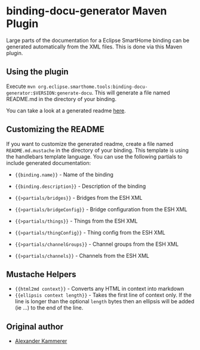 # binding-docu-generator Maven Plugin

Large parts of the documentation for a Eclipse SmartHome binding can be generated automatically from the XML files. This is done via this Maven plugin.

## Using the plugin

Execute `mvn org.eclipse.smarthome.tools:binding-docu-generator:$VERSION:generate-docu`. This will generate a file named README.md in the directory of your binding.

You can take a look at a generated readme [here](README-example.md).

## Customizing the README

If you want to customize the generated readme, create a file named `README.md.mustache` in the directory of your binding. This template is using the handlebars template language. You can use the following partials to include generated documentation:

* `{{binding.name}}` - Name of the binding

* `{{binding.description}}` - Description of the binding

* `{{>partials/bridges}}` - Bridges from the ESH XML

* `{{>partials/bridgeConfig}}` - Bridge configuration from the ESH XML

* `{{>partials/things}}` - Things from the ESH XML

* `{{>partials/thingConfig}}` - Thing config from the ESH XML

* `{{>partials/channelGroups}}` - Channel groups from the ESH XML

* `{{>partials/channels}}` - Channels from the ESH XML

## Mustache Helpers

* `{{html2md context}}` - Converts any HTML in context into markdown
* `{{ellipsis context length}}` - Takes the first line of context only. If the line is longer than the optional `length` bytes then an ellipsis will be added (ie ...) to the end of the line.

## Original author

* [Alexander Kammerer](https://github.com/kummerer94)

